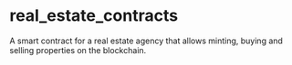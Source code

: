 # real_estate_contracts
A smart contract for a real estate agency that allows minting, buying and selling properties on the blockchain.
